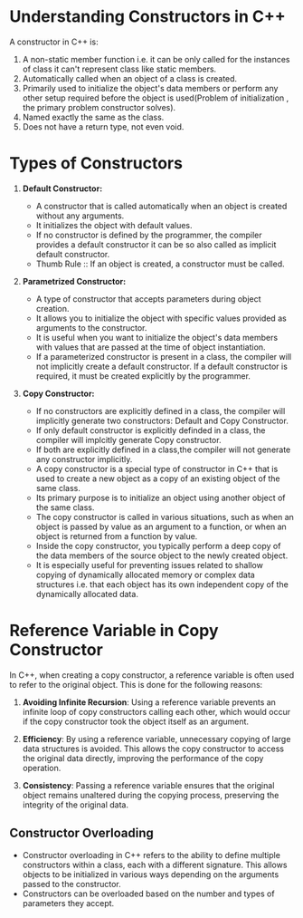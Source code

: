 # Understanding Constructors in C++

A constructor in C++ is:

1. A non-static member function i.e. it can be only called for the instances of class it can't represent class like static members.
2. Automatically called when an object of a class is created.
3. Primarily used to initialize the object's data members or perform any other setup required before the object is used(Problem of initialization , the primary problem constructor solves).
4. Named exactly the same as the class.
5. Does not have a return type, not even void.

# Types of Constructors

 1. **Default Constructor:**
    - A constructor that is called automatically when an object is created without any arguments.
    - It initializes the object with default values. 
    - If no constructor is defined by the programmer, the compiler provides a default constructor it can be so also called as implicit default constructor.
    - Thumb Rule :: If an object is created, a constructor must be called.
 2. **Parametrized Constructor:**
    - A type of constructor that accepts parameters during object creation. 
    - It allows you to initialize the object with specific values provided as arguments to the constructor. 
    - It is useful when you want to initialize the object's data members with values that are passed at the time of object instantiation. 
    - If a parameterized constructor is present in a class, the compiler will not implicitly create a default constructor. If a default constructor is required, it must be created explicitly by the programmer.

3. **Copy Constructor:**
   - If no constructors are explicitly defined in a class, the compiler will implicitly generate two constructors: Default and Copy Constructor.
   - If only default constructor is explicitly definded in a class, the compiler will implcitly generate Copy constructor.
   - If both are explicitly defined in a class,the compiler will not generate any constructor implicitly.
   - A copy constructor is a special type of constructor in C++ that is used to create a new object as a copy of an existing object of the same class. 
   - Its primary purpose is to initialize an object using another object of the same class. 
   - The copy constructor is called in various situations, such as when an object is passed by value as an argument to a function, or when an object is returned from a function by value.
   - Inside the copy constructor, you typically perform a deep copy of the data members of the source object to the newly created object.
   -  It is especially useful for preventing issues related to shallow copying of dynamically allocated memory or complex data structures i.e. that each object has its own independent copy of the dynamically allocated data.

  # Reference Variable in Copy Constructor

In C++, when creating a copy constructor, a reference variable is often used to refer to the original object. This is done for the following reasons:

1. **Avoiding Infinite Recursion**: Using a reference variable prevents an infinite loop of copy constructors calling each other, which would occur if the copy constructor took the object itself as an argument.

2. **Efficiency**: By using a reference variable, unnecessary copying of large data structures is avoided. This allows the copy constructor to access the original data directly, improving the performance of the copy operation.

3. **Consistency**: Passing a reference variable ensures that the original object remains unaltered during the copying process, preserving the integrity of the original data.

## Constructor Overloading
- Constructor overloading in C++ refers to the ability to define multiple constructors within a class, each with a different signature. This allows objects to be initialized in various ways depending on the arguments passed to the constructor.
- Constructors can be overloaded based on the number and types of parameters they accept.



